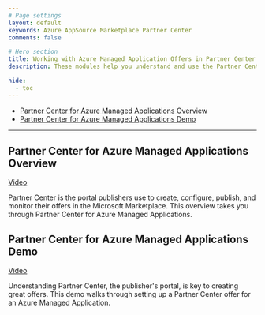 ```yaml
---
# Page settings
layout: default
keywords: Azure AppSource Marketplace Partner Center
comments: false

# Hero section
title: Working with Azure Managed Application Offers in Partner Center
description: These modules help you understand and use the Partner Center portal to publish your commercial marketplace offer.

hide:
  - toc
---
```


<!-- no toc -->
- [Partner Center for Azure Managed Applications Overview](#partner-center-for-azure-managed-applications-overview)
- [Partner Center for Azure Managed Applications Demo](#partner-center-for-azure-managed-applications-demo)

---

## Partner Center for Azure Managed Applications Overview

<a target="_blank" href="https://go.microsoft.com/fwlink/?linkid=2196143">Video</a>

Partner Center is the portal publishers use to create, configure, publish, and monitor their offers in the Microsoft Marketplace. This overview takes you through Partner Center for Azure Managed Applications.

## Partner Center for Azure Managed Applications Demo

<a target="_blank" href="https://go.microsoft.com/fwlink/?linkid=2196410">Video</a>

Understanding Partner Center, the publisher's portal, is key to creating great offers. This demo walks through setting up a Partner Center offer for an Azure Managed Application.